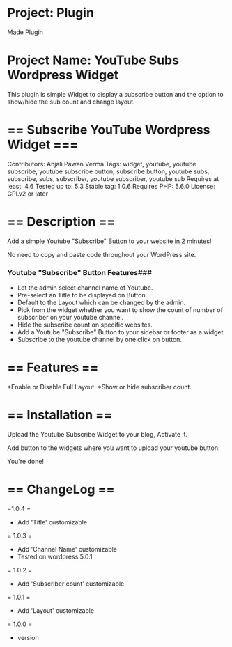 # Project: Plugin
Made Plugin 
# Project Name: YouTube Subs Wordpress Widget

This plugin is simple Widget to display a subscribe button and the option to show/hide the sub count and change layout.

# == Subscribe YouTube Wordpress Widget ===
Contributors: Anjali Pawan Verma
Tags: widget, youtube, youtube subscribe, youtube subscribe button, subscribe button, youtube subs, subscribe, subs, subscriber, youtube subscriber, youtube sub
Requires at least: 4.6
Tested up to: 5.3
Stable tag: 1.0.6
Requires PHP: 5.6.0
License: GPLv2 or later

# == Description ==

Add a simple Youtube "Subscribe" Button to your website in 2 minutes!

No need to copy and paste code throughout your WordPress site.

### Youtube "Subscribe" Button Features###

* Let the admin select channel name of Youtube.
* Pre-select an Title to be displayed on Button.
* Default to the Layout which can be changed by the admin.
* Pick from the widget whether you want to show the count of number of subscriber on your youtube channel.
* Hide the subscribe count on specific websites.
* Add a Youtube "Subscribe" Button to your sidebar or footer as a widget.
* Subscribe to the youtube channel by one click on button. 


# == Features ==
*Enable or Disable Full Layout.
*Show or hide subscriber count.

# == Installation ==

Upload the Youtube Subscribe Widget to your blog, Activate it.

Add button to the widgets where you want to upload your youtube button.

 You're done!

# == ChangeLog ==

=1.0.4 =
* Add 'Title' customizable

= 1.0.3 =
* Add 'Channel Name' customizable
* Tested on wordpress 5.0.1

= 1.0.2 =
* Add 'Subscriber count' customizable 

= 1.0.1 =
* Add 'Layout' customizable

= 1.0.0 =
* version






